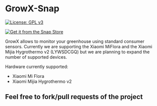 # GrowX-Snap
[![License: GPL v3](https://img.shields.io/badge/License-GPLv3-blue.svg)](https://www.gnu.org/licenses/gpl-3.0)

[![Get it from the Snap Store](https://snapcraft.io/static/images/badges/en/snap-store-black.svg)](https://snapcraft.io/growx)


GrowX allows to monitor your greenhouse using standard consumer sensors. Currently we are
supporting the Xiaomi MiFlora and the Xiaomi Mijia Hygrothermo v2 (LYWSDCGQ) but we are planning to expand the number of supported devices.

Hardware currently supported:
- Xiaomi Mi Flora
- Xiaomi Mijia Hygrothermo v2


## Feel free to fork/pull requests of the project
